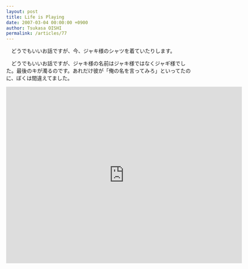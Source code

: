 ```yaml
---
layout: post
title: Life is Playing
date: 2007-03-04 00:00:00 +0900
author: Tsukasa OISHI
permalink: /articles/77
---
```



　どうでもいいお話ですが、今、ジャキ様のシャツを着ていたりします。  

　どうでもいいお話ですが、ジャキ様の名前はジャキ様ではなくジャギ様でした。最後のキが濁るのです。あれだけ彼が「俺の名を言ってみろ」といってたのに、ぼくは間違えてました。  

<iframe width="640" height="480" src="https://www.youtube.com/embed/4Oq22cKChDA" frameborder="0" allowfullscreen></iframe>  
